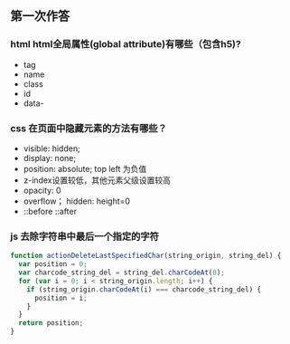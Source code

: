 ## 第一次作答

### html html全局属性(global attribute)有哪些（包含h5)?

- tag
- name
- class
- id
- data-


### css 在页面中隐藏元素的方法有哪些？

- visible: hidden;
- display: none;
- position: absolute; top left 为负值
- z-index设置较低，其他元素父级设置较高
- opacity: 0
- overflow； hidden: height=0
- ::before ::after

### js 去除字符串中最后一个指定的字符

```javascript
function actionDeleteLastSpecifiedChar(string_origin, string_del) {
  var position = 0;
  var charcode_string_del = string_del.charCodeAt(0);
  for (var i = 0; i < string_origin.length; i++) {
    if (string_origin.charCodeAt(i) === charcode_string_del) {
      position = i;
    }
  }
  return position;
}

```